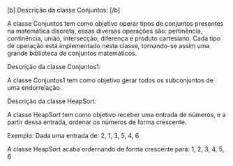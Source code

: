 [b] Descrição da classe Conjuntos: [/b]

A classe Conjuntos tem como objetivo operar tipos de conjuntos presentes
na matemática discreta, essas diversas operações são: pertinência,
continência, união, intersecção, diferença e produto cartesiano. Cada tipo de
operação está implementado nesta classe, tornando-se assim uma grande
biblioteca de conjuntos matemáticos.


Descrição da classe Conjuntos1:

A classe Conjuntos1 tem como objetivo gerar todos os subconjuntos de uma endorrelação.


Descrição da classe HeapSort:

A classe HeapSort tem como objetivo receber uma entrada de números, e a partir
dessa entrada, ordenar os números de forma crescente.

Exemplo:
Dada uma entrada de:
2, 1, 3, 5, 4, 6

A classe HeapSort acaba ordernando de forma crescente para:
1, 2, 3, 4, 5, 6
